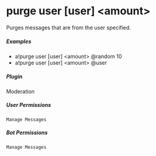 # purge user [user] &lt;amount&gt;

Purges messages that are from the user specified.
			

##### Examples

* a!purge user [user] &lt;amount&gt; @random 10
* a!purge user [user] &lt;amount&gt; @user


##### Plugin
Moderation


##### User Permissions
`Manage Messages`


##### Bot Permissions
`Manage Messages`